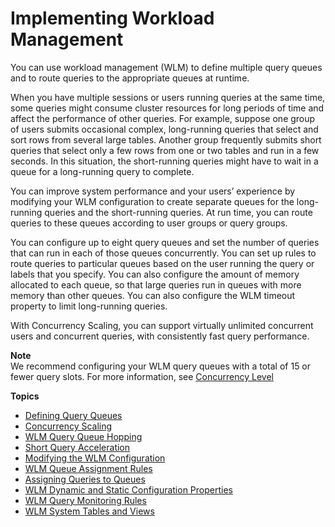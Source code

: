 # Implementing Workload Management<a name="cm-c-implementing-workload-management"></a>

You can use workload management \(WLM\) to define multiple query queues and to route queries to the appropriate queues at runtime\.

When you have multiple sessions or users running queries at the same time, some queries might consume cluster resources for long periods of time and affect the performance of other queries\. For example, suppose one group of users submits occasional complex, long\-running queries that select and sort rows from several large tables\. Another group frequently submits short queries that select only a few rows from one or two tables and run in a few seconds\. In this situation, the short\-running queries might have to wait in a queue for a long\-running query to complete\.

You can improve system performance and your users’ experience by modifying your WLM configuration to create separate queues for the long\-running queries and the short\-running queries\. At run time, you can route queries to these queues according to user groups or query groups\.

You can configure up to eight query queues and set the number of queries that can run in each of those queues concurrently\. You can set up rules to route queries to particular queues based on the user running the query or labels that you specify\. You can also configure the amount of memory allocated to each queue, so that large queries run in queues with more memory than other queues\. You can also configure the WLM timeout property to limit long\-running queries\. 

With Concurrency Scaling, you can support virtually unlimited concurrent users and concurrent queries, with consistently fast query performance\. 

**Note**  
We recommend configuring your WLM query queues with a total of 15 or fewer query slots\. For more information, see [Concurrency Level](cm-c-defining-query-queues.md#cm-c-defining-query-queues-concurrency-level)

**Topics**
+ [Defining Query Queues](cm-c-defining-query-queues.md)
+ [Concurrency Scaling](concurrency-scaling.md)
+ [WLM Query Queue Hopping](wlm-queue-hopping.md)
+ [Short Query Acceleration](wlm-short-query-acceleration.md)
+ [Modifying the WLM Configuration](cm-c-modifying-wlm-configuration.md)
+ [WLM Queue Assignment Rules](cm-c-wlm-queue-assignment-rules.md)
+ [Assigning Queries to Queues](cm-c-executing-queries.md)
+ [WLM Dynamic and Static Configuration Properties](cm-c-wlm-dynamic-properties.md)
+ [WLM Query Monitoring Rules](cm-c-wlm-query-monitoring-rules.md)
+ [WLM System Tables and Views](cm-c-wlm-system-tables-and-views.md)